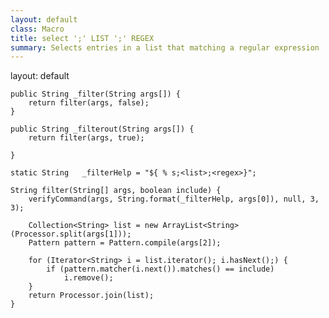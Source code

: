 ```yaml
---
layout: default
class: Macro
title: select ';' LIST ';' REGEX
summary: Selects entries in a list that matching a regular expression
---
```

layout: default

	public String _filter(String args[]) {
		return filter(args, false);
	}

	public String _filterout(String args[]) {
		return filter(args, true);

	}

	static String	_filterHelp	= "${ % s;<list>;<regex>}";

	String filter(String[] args, boolean include) {
		verifyCommand(args, String.format(_filterHelp, args[0]), null, 3, 3);

		Collection<String> list = new ArrayList<String>(Processor.split(args[1]));
		Pattern pattern = Pattern.compile(args[2]);

		for (Iterator<String> i = list.iterator(); i.hasNext();) {
			if (pattern.matcher(i.next()).matches() == include)
				i.remove();
		}
		return Processor.join(list);
	}
